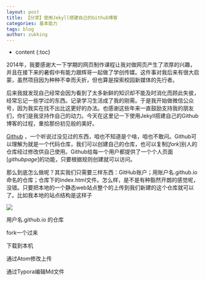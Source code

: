 ```yaml
---
layout: post
title: 【分享】使用Jekyll搭建自己的Github博客
categories: 基本能力
tags: blog
author: zukking
---
```


* content
{:toc}







2014年，我要感谢大一下学期的网页制作课程让我对做网页产生了浓厚的兴趣，并且在接下来的暑假中有能力跟辉哥一起做了学创传媒。这件事对我后来有很大启蒙，虽然项目因为种种不幸而夭折，但也算是探索校园新媒体的先行者。

后来我就发现自己经常会因为看到了太多新鲜的知识却不能及时消化而顾此失彼，经常忘记一些学过的东西。记录学习生活成了我的刚需。于是我开始做微信公众号，因为我实在找不出比这更好的办法。也感谢这些年来一直鼓励支持我的朋友们，你们是我坚持作自己的动力。今天在这里记一下使用Jekyll搭建自己的Github博客的过程，重拾那份初见般的美好。

[Github](http://github.com) ，一个听说过没见过的东西，咱也不知道是个啥，咱也不敢问。Github可以理解为就是一个代码仓库，我们可以创建自己的仓库，也可以复制[*fork*]别人的仓库经过修改供自己使用。Github给每一个用户都提供了一个个人页面[*githubpage*]的功能，只要根据规则创建就可以访问。

那么到底怎么做呢？其实我们只需要三样东西：GitHub账户；用账户名.github.io命名的仓库；仓库下的index.html文件。怎么样，是不是有种豁然开朗的感觉呢，没错。只要把本地的一个静态web站点整个的上传到我们新建的这个仓库就可以了。比如我本地的站点结构是这样子

![](https://raw.githubusercontent.com/mengshengjie/mengshengjie.github.io/master/_posts/Pic/jekyllblog_1.png)





用户名.github.io 的仓库



fork一个过来



下载到本机



通过Atom修改上传



通过Typora编辑Md文件
